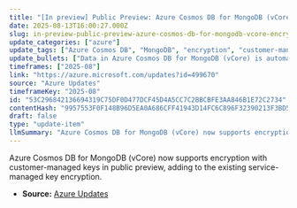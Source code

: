 ```yaml
---
title: "[In preview] Public Preview: Azure Cosmos DB for MongoDB (vCore) encryption with customer-managed key"
date: 2025-08-13T16:00:27.000Z
slug: in-preview-public-preview-azure-cosmos-db-for-mongodb-vcore-encryption-with-customer-managed-key
update_categories: ["azure"]
update_tags: ["Azure Cosmos DB", "MongoDB", "encryption", "customer-managed keys", "public preview"]
update_bullets: ["Data in Azure Cosmos DB for MongoDB (vCore) is automatically encrypted with Microsoft-managed keys by default.", "A new option allows customers to use their own encryption keys for an additional security layer.", "This feature is currently available in public preview."]
timeframes: ["2025-08"]
link: "https://azure.microsoft.com/updates?id=499670"
source: "Azure Updates"
timeframeKey: "2025-08"
id: "53C296842136694319C75DF0D477DCF45D4A5CC7C2BBCBFE3AA846B1E72C2734"
contentHash: "9957553F0F148B96D5EA0A686CFF41943D14FC6C896F32390213F3BD5C7F403D"
draft: false
type: "update-item"
llmSummary: "Azure Cosmos DB for MongoDB (vCore) now supports encryption with customer-managed keys in public preview, adding to the existing service-managed key encryption."
---
```


Azure Cosmos DB for MongoDB (vCore) now supports encryption with customer-managed keys in public preview, adding to the existing service-managed key encryption.

- **Source:** [Azure Updates](https://azure.microsoft.com/updates?id=499670)
